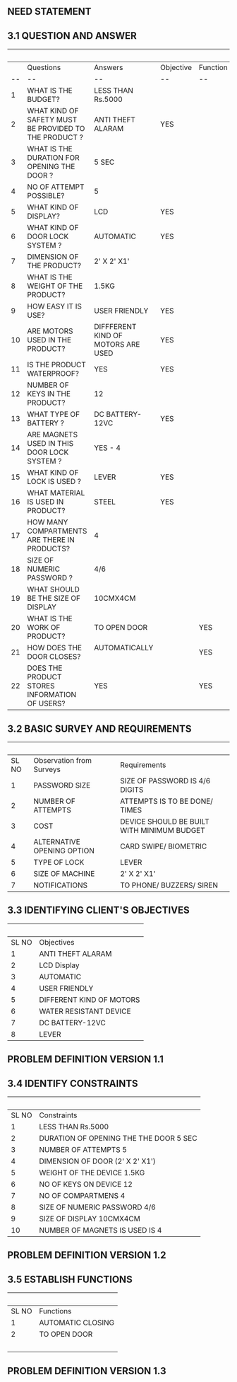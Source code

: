 ##  NEED STATEMENT


##   3.1 QUESTION AND ANSWER
  |   |   |   |   |  
-- | -- | -- | -- | -- | --
  | Questions | Answers | Objective | Function | Constraint
-- | -- | -- | -- | -- | --
1 | WHAT IS THE BUDGET? | LESS THAN Rs.5000 |   |   | YES
2 | WHAT KIND OF SAFETY MUST BE PROVIDED TO THE PRODUCT ? | ANTI THEFT ALARAM | YES |   |  
3 | WHAT IS THE DURATION FOR OPENING THE DOOR ? | 5 SEC |   |   | YES
4 | NO OF ATTEMPT POSSIBLE? | 5 |   |   | YES
5 | WHAT KIND OF DISPLAY? | LCD | YES |   |  
6 | WHAT KIND OF DOOR LOCK SYSTEM ? | AUTOMATIC | YES |   |  
7 | DIMENSION OF THE PRODUCT? | 2' X 2' X1' |   |   | YES
8 | WHAT IS THE WEIGHT OF THE PRODUCT? | 1.5KG |   |   | YES
9 | HOW EASY IT IS USE? | USER FRIENDLY | YES |   |  
10 | ARE MOTORS USED IN THE PRODUCT? | DIFFFERENT KIND OF MOTORS ARE USED | YES |   |  
11 | IS THE PRODUCT WATERPROOF? | YES | YES |   |  
12 | NUMBER OF KEYS  IN THE PRODUCT? | 12 |   |   | YES
13 | WHAT TYPE OF BATTERY ? | DC BATTERY-12VC | YES |   |  
14 | ARE MAGNETS USED IN THIS DOOR LOCK SYSTEM ? | YES - 4 |   |   |  
15 | WHAT KIND OF LOCK IS USED ? | LEVER | YES |   |  
16 | WHAT MATERIAL IS USED IN PRODUCT? | STEEL | YES |   |  
17 | HOW MANY COMPARTMENTS ARE THERE IN PRODUCTS? | 4 |   |   | YES
18 | SIZE OF NUMERIC PASSWORD ? | 4/6 |   |   | YES
19 | WHAT SHOULD BE THE SIZE OF DISPLAY | 10CMX4CM |   |   | YES
20 | WHAT IS THE WORK OF PRODUCT? | TO OPEN DOOR |   | YES |  
21 | HOW DOES THE DOOR CLOSES?  | AUTOMATICALLY   |   | YES  |  
22 | DOES THE PRODUCT STORES INFORMATION OF USERS?  | YES  |   | YES  |  

##   3.2 BASIC SURVEY AND REQUIREMENTS

  |   |  
-- | -- | --
SL NO | Observation from Surveys | Requirements
1 | PASSWORD SIZE | SIZE OF PASSWORD IS 4/6 DIGITS
2 | NUMBER OF ATTEMPTS | ATTEMPTS IS TO BE DONE/ TIMES
3 | COST | DEVICE SHOULD BE BUILT WITH MINIMUM BUDGET
4 | ALTERNATIVE OPENING OPTION | CARD SWIPE/ BIOMETRIC
5 | TYPE OF LOCK | LEVER
6 | SIZE OF MACHINE | 2' X 2' X1'
7 | NOTIFICATIONS | TO PHONE/ BUZZERS/ SIREN


##   3.3 IDENTIFYING CLIENT'S OBJECTIVES

  |  
-- | --
SL NO | Objectives
1 | ANTI THEFT ALARAM
2 | LCD Display
3 | AUTOMATIC
4 | USER FRIENDLY
5 | DIFFERENT KIND OF MOTORS
6 | WATER RESISTANT DEVICE
7 | DC BATTERY-12VC
8 | LEVER


##   PROBLEM DEFINITION VERSION 1.1

##   3.4 IDENTIFY CONSTRAINTS

  |  
-- | --
SL NO | Constraints
1 | LESS THAN Rs.5000
2 | DURATION OF OPENING THE THE DOOR 5 SEC
3 | NUMBER OF ATTEMPTS 5
4 | DIMENSION OF DOOR (2' X 2' X1')
5 | WEIGHT OF THE DEVICE 1.5KG
6 | NO OF KEYS ON DEVICE 12
7 | NO OF COMPARTMENS 4
8 | SIZE OF NUMERIC PASSWORD 4/6
9 | SIZE OF DISPLAY 10CMX4CM
10 | NUMBER OF MAGNETS IS USED IS 4

##   PROBLEM DEFINITION VERSION 1.2  

##   3.5 ESTABLISH FUNCTIONS
  |  
-- | --
SL NO | Functions
1 | AUTOMATIC CLOSING
2 | TO OPEN DOOR
  |  


##   PROBLEM DEFINITION VERSION 1.3